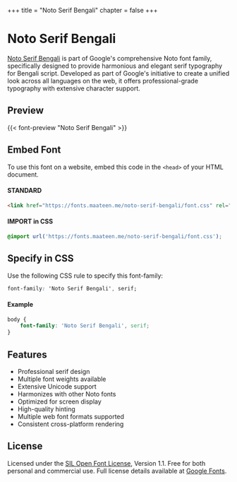 +++
title = "Noto Serif Bengali"
chapter = false
+++

# Noto Serif Bengali

[Noto Serif Bengali](https://github.com/notofonts/bengali) is part of Google's comprehensive Noto font family, specifically designed to provide harmonious and elegant serif typography for Bengali script. Developed as part of Google's initiative to create a unified look across all languages on the web, it offers professional-grade typography with extensive character support.

## Preview

{{< font-preview "Noto Serif Bengali" >}}

## Embed Font

To use this font on a website, embed this code in the `<head>` of your HTML document.

#### STANDARD

```html
<link href="https://fonts.maateen.me/noto-serif-bengali/font.css" rel="stylesheet">
```

#### IMPORT in CSS

```css
@import url('https://fonts.maateen.me/noto-serif-bengali/font.css');
```

## Specify in CSS

Use the following CSS rule to specify this font-family:

```css
font-family: 'Noto Serif Bengali', serif;
```

#### Example

```css
body {
    font-family: 'Noto Serif Bengali', serif;
}
```

## Features
- Professional serif design
- Multiple font weights available
- Extensive Unicode support
- Harmonizes with other Noto fonts
- Optimized for screen display
- High-quality hinting
- Multiple web font formats supported
- Consistent cross-platform rendering

## License
Licensed under the [SIL Open Font License](https://openfontlicense.org/open-font-license-official-text/), Version 1.1. Free for both personal and commercial use. Full license details available at [Google Fonts](https://fonts.google.com/noto/specimen/Noto+Serif+Bengali/about).